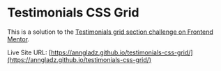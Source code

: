 # Testimonials CSS Grid

This is a solution to the [Testimonials grid section challenge on Frontend Mentor](https://www.frontendmentor.io/challenges/testimonials-grid-section-Nnw6J7Un7).

Live Site URL: [https://anngladz.github.io/testimonials-css-grid/](https://anngladz.github.io/testimonials-css-grid/)
